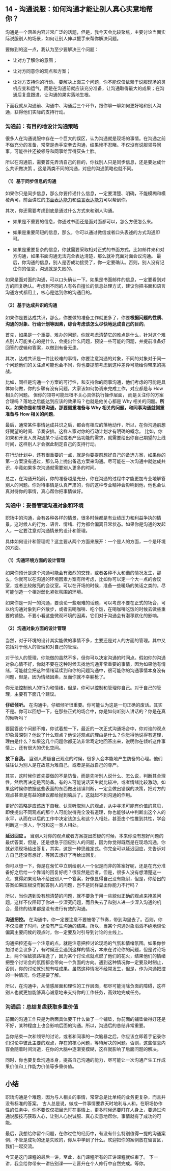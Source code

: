 ## 14 - 沟通说服：如何沟通才能让别人真心实意地帮你？

沟通是一个涵盖内容非常广泛的话题，但是，我今天会比较聚焦，主要讨论当面实际说服别人的场景，如何让别人伸以援手来帮你解决问题。

要做到的这一点，我认为至少要解决三个问题：

* 让对方了解你的意图；

* 让对方同意你的观点和方案；

* 让对方支持你的行动。
要解决上面三个问题，你不能仅仅依赖于说服现场的灵机应变和运气，而是在沟通前就应该充分准备，让沟通取得最大的成果；在沟通后复盘跟进，让沟通的果实落地生根。

下面我就从沟通前、沟通中、沟通后三个环节，跟你聊一聊如何更好地和别人沟通，获得他们实际的支持行动。

### 沟通前：有目的地设计沟通策略

很多人在沟通说服中存在一个巨大的误区，认为沟通就是现场的事情。在沟通之前不做充分的准备，常常是赤手空拳去沟通，结果惨不忍睹。不仅没有说服领导同事，可能往往还被领导和同事给弄得灰头土脸。

所以在沟通前，需要首先弄清自己的目的，你找别人只是同步信息，还是要达成什么共识做决策 。这是两类不同的沟通，对应的沟通策略也就不同。

#### （1）基于同步信息的沟通

如果你只是同步信息，那么你要传递什么信息，一定要清楚、明确，不能模糊和模棱两可，前面讲过的[书面表达能力](https://kaiwu.lagou.com/course/courseInfo.htm?courseId=594#/detail/pc?id=6111)和[语言表达能力](https://kaiwu.lagou.com/course/courseInfo.htm?courseId=594#/detail/pc?id=6110)可以帮到你。

其次，你还需要考虑到底是通过什么方式来和别人沟通。

* 如果是不重要的信息，你通过书面还是面对面都可以，怎么方便怎么来。

* 如果是重要简短的信息，那么，你可以通过微信或者口头表述的方式沟通即可。

* 如果是重要复杂的信息，你就需要采取相对正式的书面方式，比如邮件来和对方沟通，如果书面沟通无法完全表达清楚，那么就补充面对面会议沟通。
最后，你沟通的信息，别人是否成功接受了，你一定要确认。否则，别人没有记住你的信息，沟通就是失败的。

如果是面对面的沟通，可以口头确认一下。如果是书面邮件的信息，一定要看到对方的回复确认。考虑到不同的人有各自擅长的信息处理方式，建议你把书面和语言沟通方式都用上，核心是达到你的沟通目的。

#### （2）基于达成共识的沟通

如果你是要达成共识，那么，你要做的准备工作就更多了，你要**根据问题的性质、沟通的对象、行动计划等因素，综合考虑该怎么尽快地达成自己的目的**。

首先，如果是一个重要、难办的问题，你就考虑清楚它的难点是什么，针对这个难点别人可能关心的是什么，会提出什么问题，预设一些可能的问题，并提前准备好回答的逻辑和答案，以做到有备无患。

其次，达成共识是一件比较难的事情，你要注意沟通的对象，不同的对象对于同一个问题他们的关注点可能也会不同，你也要提前考虑到这种差异可能给你带来的挑战。

比如，同样是沟通一个方案的可行性，和支持你的同事沟通，他们考虑的可能是具体如何做，你的步骤有没有问题，大家该如何协调来完成工作，对应都是与 How 相关的问题。 但你的领导可能压根不关心具体执行操作层面， 而是关注你的方案合理吗？落地之后能达到应该的效果吗？也就是他关心都是 Why 相关的问题。**所以，如果你是和领导沟通，那要侧重准备与 Why 相关的问题，和同事沟通就侧重准备与 How 相关的问题**。

最后，通常某件事情达成共识之后，都会有相应的落地动作，所以，在你沟通前想好期望的时间、节奏安排。这样人家对你的行动计划才有明确的概念。 比如，你如果和开发人员沟通某个活动或者产品功能的需求，就需要给出你自己期望的上线时间，这样别人才会据此制定自己的支持行动。

在行动计划中，还有很重要的一点，就是你要提前想好自己的备选方案，如果你的第一方案没有通过，那么马上抛出备选方案来沟通。尽可能在一次沟通中就达成共识，毕竟如果多次沟通就需要别人更多的时间。

总之，在沟通开始前，你的准备越是充分，你在沟通的过程中才能更加专业地解答别人的问题。你对待事情是认真严肃的，你的这种专业精神会影响到他，他也会认真对待你的事情，真心帮你把事情做好。

### 沟通中：妥善管理沟通对象和环境

职场中的沟通，会有各种各样的情景，很多时候都是有业绩压力和利益争执的情景。这时候人的行为、语言、情绪、行为都会偏离日常状态。如果你是沟通的发起人，一定要注意对沟通情景的设计和管理。

具体如何设计和管理呢？这主要从两个方面来展开：一个是人的方面，一个是环境的方面。

#### （1）沟通环境方面的设计管理

如果你预计是这个沟通可能会有激烈的交锋，或者各种不太和谐的情况发生，那么，你就可以在沟通的环境因素方案有所考虑，比如你可以定一个大一点的会议室，或者比较敞亮的会议室。可以在开场的时候，准备一些暖场的笑话之类的。尽可能创造一个相对弱化紧张氛围的环境。

如果你是一对一的沟通，要谈论一些艰难的话题，可以考虑不要在正式的场合，可以约沟通对象到户外散步，或者去喝咖啡、吃个饭，在喝咖啡吃饭的时候去做些重要的铺垫。不要小看这些微观环境的因素，它们对于沟通会有潜移默化的影响。

#### （2）沟通对象方面的设计管理

当然，对于环境的设计其实能做的事情不多，主要还是对人的方面的管理。其中又包括对于他人的管理和对自己的管理。

对于他人的管理，你能做的虽然不多，但你可以决定沟通的时间点。假如你的沟通对象心情不好，你就不要在这种时候去找他沟通非常重要的事情，因为如果他有情绪，可能就会把这种情绪延续到和你的问题沟通中，很可能你的沟通事情本身没有问题，但是，因为情绪因素，反而你就不幸躺枪了。

你无法控制他人的行为和情绪，但是，你可以控制和管理你自己。对于自己的管理，主要有下面几个建议。

**仔细倾听。** 在沟通中，仔细倾听很重要。你可能认为这是一句正确的废话。其实不是。你可以回想一下，在那些正式的场合中，你是如何听别人讲话的？你是在真的倾听吗？

要回答这个问题不难，你试着想一下，最近的一次正式沟通场合中，你对谁的观点印象最深刻？他说了什么观点？他论述观点的理由是什么？你觉得他说得有道理，理由是什么？如果这几个问题你都无法非常笃定地回答出来，说明你在倾听这件事情上，还有很大的优化空间。

**放下自我。** 当别人质疑自己观点的时候，很多人会本能地产生防备的心理。他们往往认为别人是在故意为难自己，或者是挑战自己的尊严。

其实，这时候你首先要做的不是防备，而是先听别人说什么、怎么说，判断其合理性，然后再决定是否防备。有的人可能说话天生就比较冲，或者情绪比较激动，如果这时候你依据这些表面的东西做出错误判断，一定会做出错误的决策，把对方的观点甚至是有益的建议都给抛到脑后了。这就起不到沟通的作用。

更好的策略是应该放下自我、认真听取别人的观点，从中寻求可能有价值的意见，即使提出不同观点的那个人可能说得完全没有道理，你也能够从中判断出这个人的水平，从而在以后的工作中决定该怎么和这个人相处，甚至由个性推到共性，学会判断这一类人，学习和这一类人相处。

**延迟回应 。** 当别人对你的观点或者方案提出质疑的时候，本来你没有想好问题的最优答案，但是，还是想急于回应别人的问题，因为你觉得既然是在现场沟通，你就必须现场给出答复，其实，这是一种思维定式。你完全可以延迟回应，先告诉对方自己还没有想好，等回去想好了再给出回复。

你可以想一下，你是在匆忙中立刻给别人一个似是而非的答案好呢，还是在充分准备好之后给一个靠谱的回复好呢？很显然是后者。但是，很多人没有想清楚这一点，觉得如果现场不给出别人一个答案，好像显得自己没有能耐，但是，你给出的答案如果压根没有回答别人的问题，岂不是同样显出你能力不行吗？

所以，当你遇到没有想清楚的问题，就不要急于用一些貌似正确的观点来掩盖问题，这样不仅阻碍了你进一步深究问题，而且失去了和别人进一步深入沟通的机会，最终的结果都是没有进行有效的沟通。

**沟通把控。** 在沟通中，你一定要注意不要被带了节奏，带到沟里去了。否则，你不仅浪费了时间，还没有产生沟通的结果。所以，当某个沟通对象滔滔不绝地谈论偏离主要问候的观点时，你一定要及时引导到讨论的主线上。

沟通把控还有一个注意的点，就是注意把控讨论现场的气氛和情绪氛围。如果你参加讨论会议多了，有时候还会遇到这样的情况，本来在讨论你的问题，但是讨论场上，两个宿敌狭路相逢了，因为某个讨论点就点燃了他们的花火，结果他们的情绪把整个讨论会的氛围都会带向一个负面的方向。遇到这种情况你一定要及时制止，否则，你的讨论就别想有啥成果。虽然这种情况不经常发生，但是，作为沟通把控的一种情况，你还是要了解。

所以，在沟通中，从情感层面和理性的工作层面，都尽可能消除负面的障碍，这样别人也就更加能够真心诚意地来支持你的工作任务，高效地完成任务。

### 沟通后：总结复盘获取多重价值

前面的沟通工作只是为后面具体要干什么做了一个铺垫，你前面的铺垫做得好还是不好，某种程度上也会影响后面的沟通。所以，沟通后的总结非常重要。

当你结束一次和领导的讨论，或者和同事的一次脑暴之后，你应该立即着手记录你们讨论中彼此主要的观点，存在的核心问题，等待解决的问题。否则，这些信息内容会随着时间消逝，在你的大脑中逐渐变模糊，这样就影响了后面问题的解决。

同时，你也要复盘沟通本身，提高自己沟通的能力，尽可能让一次沟通产生工作成果价值和工作能力价值等多重价值。

## 小结

职场沟通是个难题，因为与人相关的事情，常常总是比单纯的业务更复杂，而且并没有标准的答案。 古人总是说，做成一件事情要靠天时地利与人和。在职场协作性的任务中，你不要仅仅把目光盯在事情上，更多时候还要盯在人身上，要通过沟通说服技巧获取人心，让别人心悦诚服、真心实意地帮你，事情就有了成功的可能。

最后，我想给你留个问题，在你过往的经历中，有没有什么特别值得一提的沟通案例，不管是成功的还是失败的，你从中学到了什么。欢迎把你的案例放在留言区，我们一起交流。

今天是这门课程的最后一讲，至此，本门课程所有的正讲课程就结束了。 下一讲，我会给你带来一讲告别课——让晋升在个人修行中自然完成。等你。
